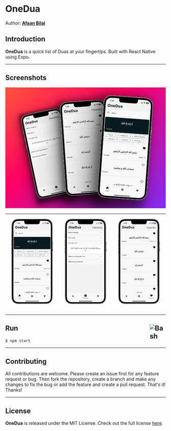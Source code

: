OneDua
======

Author: **[Afaan Bilal](https://afaan.dev)**

## Introduction
**OneDua** is a quick list of Duas at your fingertips. Built with React Native using Expo.

---

## Screenshots

![One Dua](/screenshots/one-dua.png)

|![Home](/screenshots/OneDua-Home.webp)|![Checklists](/screenshots/OneDua-Checklists.webp)|![Favorites](/screenshots/OneDua-Favorites.webp)|
|:-:|:-:|:-:|

---

## Run <img src="https://cdn.jsdelivr.net/gh/devicons/devicon/icons/bash/bash-original.svg" alt="Bash" title="Bash" width="50px" style="float:right" />
`$ npm start`

---

## Contributing
All contributions are welcome. Please create an issue first for any feature request
or bug. Then fork the repository, create a branch and make any changes to fix the bug
or add the feature and create a pull request. That's it!
Thanks!

---

## License
**OneDua** is released under the MIT License.
Check out the full license [here](LICENSE).
